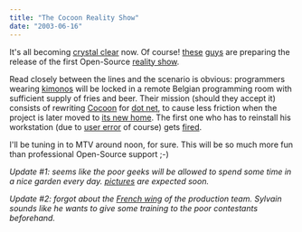 ```yaml
---
title: "The Cocoon Reality Show"
date: "2003-06-16"
---
```


It's all becoming [crystal clear](http://blogs.cocoondev.org/stevenn/) now. Of course! [these](http://radio.weblogs.com/0103021/2003/06/12.html#a1122) [guys](http://blogs.cocoondev.org/gianugo/archives/000989.html) are preparing the release of the first Open-Source [reality show](http://blogs.cocoondev.org/stevenn/).

Read closely between the lines and the scenario is obvious: programmers wearing [kimonos](http://blogs.cocoondev.org/stevenn/archives/000984.html) will be locked in a remote Belgian programming room with sufficient supply of fries and beer. Their mission (should they accept it) consists of rewriting [Cocoon](http://cocoon.apache.org/) for [dot net](http://microsoft.com/net/), to cause less friction when the project is later moved to [its new home](http://codeconsult.ch/bertrand/archives/000075.html). The first one who has to reinstall his workstation (due to [user error](http://www.cantrip.org/nobugs.html) of course) gets [fired](http://content.monster.com/tools/quizzes/firing/).

I'll be tuning in to MTV around noon, for sure. This will be so much more fun than professional Open-Source support ;-)

_Update #1: seems like the poor geeks will be allowed to spend some time in a nice garden every day. [pictures](http://www.andrewsavory.com/blog/archives/000024.html) are expected soon._

_Update #2: forgot about the [French wing](http://www.anyware-tech.com/blogs/sylvain/archives/000052.html) of the production team. Sylvain sounds like he wants to give some training to the poor contestants beforehand._
